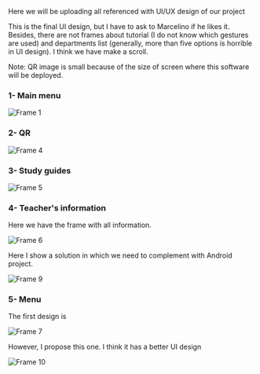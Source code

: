 Here we will be uploading all referenced with UI/UX design of our project

This is the final UI design, but I have to ask to Marcelino if he likes it. Besides, there are not frames about tutorial (I do not know which gestures are used) and departments list (generally, more than five options is horrible in UI design). I think we have make a scroll.

Note: QR image is small because of the size of screen where this software will be deployed.

### 1- Main menu

![Frame 1](https://github.com/AlvaroRodriguezGallardo/PracticasNPI/assets/80212790/c6ddd8d7-44b9-46d6-acd4-f38e1bba57bf)

### 2- QR

![Frame 4](https://github.com/AlvaroRodriguezGallardo/PracticasNPI/assets/80212790/827f9266-9bd0-4e93-bba4-bb4dc90942be)

### 3- Study guides

![Frame 5](https://github.com/AlvaroRodriguezGallardo/PracticasNPI/assets/80212790/375e8744-6438-492f-a2ed-8ace690fe3c5)

### 4- Teacher's information

Here we have the frame with all information.

![Frame 6](https://github.com/AlvaroRodriguezGallardo/PracticasNPI/assets/80212790/8ae45883-6765-4ffe-97d2-5461883f3294)

Here I show a solution in which we need to complement with Android project.

![Frame 9](https://github.com/AlvaroRodriguezGallardo/PracticasNPI/assets/80212790/9cd452c0-3c12-4721-a6f9-29fee2c5ef45)

### 5- Menu

The first design is

![Frame 7](https://github.com/AlvaroRodriguezGallardo/PracticasNPI/assets/80212790/a9f38a83-929b-4f16-b755-03453260bc55)

However, I propose this one. I think it has a better UI design

![Frame 10](https://github.com/AlvaroRodriguezGallardo/PracticasNPI/assets/80212790/40068aa3-03f8-4fd7-a3f3-c4414114becd)
